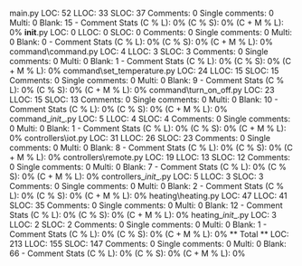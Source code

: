 main.py
    LOC: 52
    LLOC: 33
    SLOC: 37
    Comments: 0
    Single comments: 0
    Multi: 0
    Blank: 15
    - Comment Stats
        (C % L): 0%
        (C % S): 0%
        (C + M % L): 0%
__init__.py
    LOC: 0
    LLOC: 0
    SLOC: 0
    Comments: 0
    Single comments: 0
    Multi: 0
    Blank: 0
    - Comment Stats
        (C % L): 0%
        (C % S): 0%
        (C + M % L): 0%
command\command.py
    LOC: 4
    LLOC: 3
    SLOC: 3
    Comments: 0
    Single comments: 0
    Multi: 0
    Blank: 1
    - Comment Stats
        (C % L): 0%
        (C % S): 0%
        (C + M % L): 0%
command\set_temperature.py
    LOC: 24
    LLOC: 15
    SLOC: 15
    Comments: 0
    Single comments: 0
    Multi: 0
    Blank: 9
    - Comment Stats
        (C % L): 0%
        (C % S): 0%
        (C + M % L): 0%
command\turn_on_off.py
    LOC: 23
    LLOC: 15
    SLOC: 13
    Comments: 0
    Single comments: 0
    Multi: 0
    Blank: 10
    - Comment Stats
        (C % L): 0%
        (C % S): 0%
        (C + M % L): 0%
command\__init__.py
    LOC: 5
    LLOC: 4
    SLOC: 4
    Comments: 0
    Single comments: 0
    Multi: 0
    Blank: 1
    - Comment Stats
        (C % L): 0%
        (C % S): 0%
        (C + M % L): 0%
controllers\iot.py
    LOC: 31
    LLOC: 26
    SLOC: 23
    Comments: 0
    Single comments: 0
    Multi: 0
    Blank: 8
    - Comment Stats
        (C % L): 0%
        (C % S): 0%
        (C + M % L): 0%
controllers\remote.py
    LOC: 19
    LLOC: 13
    SLOC: 12
    Comments: 0
    Single comments: 0
    Multi: 0
    Blank: 7
    - Comment Stats
        (C % L): 0%
        (C % S): 0%
        (C + M % L): 0%
controllers\__init__.py
    LOC: 5
    LLOC: 3
    SLOC: 3
    Comments: 0
    Single comments: 0
    Multi: 0
    Blank: 2
    - Comment Stats
        (C % L): 0%
        (C % S): 0%
        (C + M % L): 0%
heating\heating.py
    LOC: 47
    LLOC: 41
    SLOC: 35
    Comments: 0
    Single comments: 0
    Multi: 0
    Blank: 12
    - Comment Stats
        (C % L): 0%
        (C % S): 0%
        (C + M % L): 0%
heating\__init__.py
    LOC: 3
    LLOC: 2
    SLOC: 2
    Comments: 0
    Single comments: 0
    Multi: 0
    Blank: 1
    - Comment Stats
        (C % L): 0%
        (C % S): 0%
        (C + M % L): 0%
** Total **
    LOC: 213
    LLOC: 155
    SLOC: 147
    Comments: 0
    Single comments: 0
    Multi: 0
    Blank: 66
    - Comment Stats
        (C % L): 0%
        (C % S): 0%
        (C + M % L): 0%
